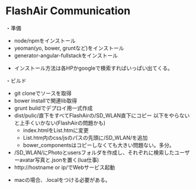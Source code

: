 # FlashAir Communication

・準備
- node/npmをインストール
- yeoman(yo, bower, gruntなど)をインストール
- generator-angular-fullstackをインストール
* インストール方法は各HPかgoogleで検索すればいっぱい出てくる。

・ビルド
- git cloneでソースを取得
- bower installで関連lib取得
- grunt buildでデプロイ用一式作成
- dist/pulic/直下をすべてFlashAirの/SD_WLAN直下にコピー
  以下をやらないと上手くいかない(FlashAirの問題かも)
  - index.htmlをList.htmに変更
  - List.htm内のcss/jsのパスの先頭に/SD_WLAN/を追加
  - bower_componentsはコピーしなくても大きい問題ない。多分。
- /SD_WLAN/にPhotoとusersフォルダを作成し、それぞれに検索したユーザーavatar写真と.jsonを置く(lua仕事)
- http://hostname or ip/でWebサービス起動
* macの場合、.localをつける必要がある。
